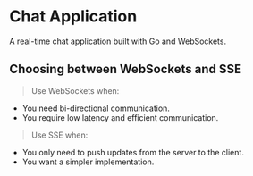 # Chat Application

A real-time chat application built with Go and WebSockets.

## Choosing between WebSockets and SSE

>Use WebSockets when:
- You need bi-directional communication.
- You require low latency and efficient communication.
>Use SSE when:
- You only need to push updates from the server to the client.
- You want a simpler implementation.
